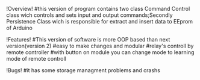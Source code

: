 !Overview!
#this version of program contains two class Command Control class wich controls and sets input and output commands;Secondly Persistence Class wich is responsible for extract and insert data to EEprom of Arduino

!Features!
#This version of software is more OOP based than next version(version 2)
#easy to make changes and modular
#relay's controll by remote controller
#with button on module you can change mode to learning mode of remote controll

!Bugs!
#it has some storage managment problems and crashs
